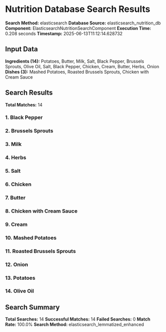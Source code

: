 # Nutrition Database Search Results

**Search Method:** elasticsearch
**Database Source:** elasticsearch_nutrition_db
**Component:** ElasticsearchNutritionSearchComponent
**Execution Time:** 0.208 seconds
**Timestamp:** 2025-06-13T11:12:14.628732

## Input Data
**Ingredients (14):** Potatoes, Butter, Milk, Salt, Black Pepper, Brussels Sprouts, Olive Oil, Salt, Black Pepper, Chicken, Cream, Butter, Herbs, Onion
**Dishes (3):** Mashed Potatoes, Roasted Brussels Sprouts, Chicken with Cream Sauce

## Search Results
**Total Matches:** 14

### 1. Black Pepper

### 2. Brussels Sprouts

### 3. Milk

### 4. Herbs

### 5. Salt

### 6. Chicken

### 7. Butter

### 8. Chicken with Cream Sauce

### 9. Cream

### 10. Mashed Potatoes

### 11. Roasted Brussels Sprouts

### 12. Onion

### 13. Potatoes

### 14. Olive Oil

## Search Summary
**Total Searches:** 14
**Successful Matches:** 14
**Failed Searches:** 0
**Match Rate:** 100.0%
**Search Method:** elasticsearch_lemmatized_enhanced
